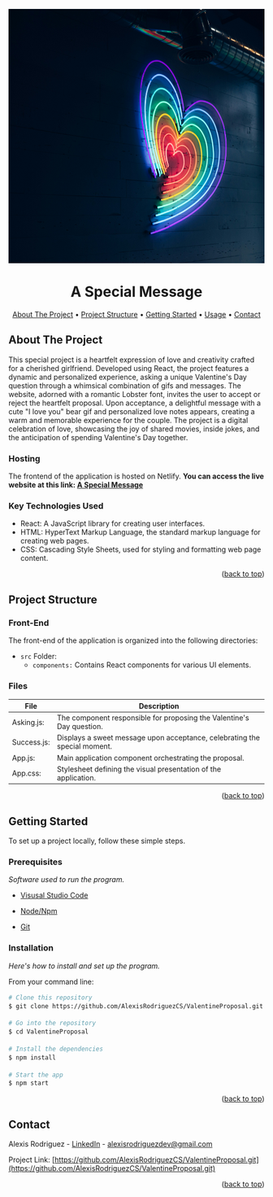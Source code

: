 <a name="readme-top"></a>

<p align="center">
  <img src="https://raw.githubusercontent.com/AlexisRodriguezCS/ValentineProposal/main/images/heart.jpg" alt="Grid" style="display:block;margin:auto;" height="500">
</p>
<h1 align="center">A Special Message</h1>

<!-- TABLE OF CONTENTS -->
<p align="center">
  <a href="#about">About The Project</a> •
  <a href="#project-structure">Project Structure</a> •
  <a href="#getting-started">Getting Started</a> •
  <a href="#usage">Usage</a> •
  <a href="#contact">Contact</a>
</p>

<!-- ABOUT THE PROJECT -->

<a name="about"></a>

## About The Project

This special project is a heartfelt expression of love and creativity crafted for a cherished girlfriend. Developed using React, the project features a dynamic and personalized experience, asking a unique Valentine's Day question through a whimsical combination of gifs and messages. The website, adorned with a romantic Lobster font, invites the user to accept or reject the heartfelt proposal. Upon acceptance, a delightful message with a cute "I love you" bear gif and personalized love notes appears, creating a warm and memorable experience for the couple. The project is a digital celebration of love, showcasing the joy of shared movies, inside jokes, and the anticipation of spending Valentine's Day together.

### Hosting

The frontend of the application is hosted on Netlify.
**You can access the live website at this link:
<a href="https://jocelynsvalentinesurprise.netlify.app/" target="_blank">A Special Message</a>**

### Key Technologies Used

- React: A JavaScript library for creating user interfaces.
- HTML: HyperText Markup Language, the standard markup language for creating web pages.
- CSS: Cascading Style Sheets, used for styling and formatting web page content.

<p align="right">(<a href="#readme-top">back to top</a>)</p>

<!-- GETTING STARTED -->

<a name="project-structure"></a>

## Project Structure

### Front-End

The front-end of the application is organized into the following directories:

- `src` Folder:
  - `components:` Contains React components for various UI elements.

### Files

| File        | Description                                                               |
| ----------- | ------------------------------------------------------------------------- |
| Asking.js:  | The component responsible for proposing the Valentine's Day question.     |
| Success.js: | Displays a sweet message upon acceptance, celebrating the special moment. |
| App.js:     | Main application component orchestrating the proposal.                    |
| App.css:    | Stylesheet defining the visual presentation of the application.           |

<p align="right">(<a href="#readme-top">back to top</a>)</p>

<!-- GETTING STARTED -->

<a name="getting-started"></a>

## Getting Started

To set up a project locally, follow these simple steps.

### Prerequisites

_Software used to run the program._

- [Visusal Studio Code](https://code.visualstudio.com/)

- [Node/Npm](https://nodejs.org/en)

- [Git](https://git-scm.com/)

### Installation

_Here's how to install and set up the program._

From your command line:

```bash
# Clone this repository
$ git clone https://github.com/AlexisRodriguezCS/ValentineProposal.git

# Go into the repository
$ cd ValentineProposal

# Install the dependencies
$ npm install

# Start the app
$ npm start
```

<p align="right">(<a href="#readme-top">back to top</a>)</p>

<!-- CONTACT -->

<a name="contact"></a>

## Contact

Alexis Rodriguez - [LinkedIn](https://www.linkedin.com/in/alexisrodriguezcs/) - alexisrodriguezdev@gmail.com

Project Link: [https://github.com/AlexisRodriguezCS/ValentineProposal.git](https://github.com/AlexisRodriguezCS/ValentineProposal.git)

<p align="right">(<a href="#readme-top">back to top</a>)</p>
